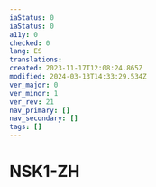 ```yaml
---
iaStatus: 0
iaStatus: 0
a11y: 0
checked: 0
lang: ES
translations: 
created: 2023-11-17T12:08:24.865Z
modified: 2024-03-13T14:33:29.534Z
ver_major: 0
ver_minor: 1
ver_rev: 21
nav_primary: []
nav_secondary: []
tags: []
---
```

# NSK1-ZH
